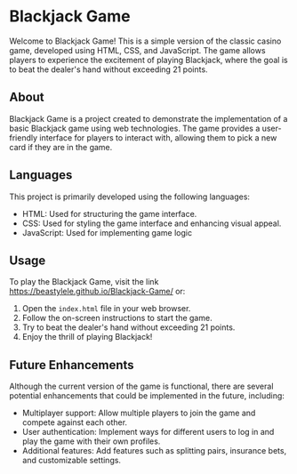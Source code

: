 # Blackjack Game

Welcome to Blackjack Game! This is a simple version of the classic casino game, developed using HTML, CSS, and JavaScript. The game allows players to experience the excitement of playing Blackjack, where the goal is to beat the dealer's hand without exceeding 21 points.

## About

Blackjack Game is a project created to demonstrate the implementation of a basic Blackjack game using web technologies. The game provides a user-friendly interface for players to interact with, allowing them to pick a new card if they are in the game.

## Languages

This project is primarily developed using the following languages:
- HTML: Used for structuring the game interface.
- CSS: Used for styling the game interface and enhancing visual appeal.
- JavaScript: Used for implementing game logic

## Usage

To play the Blackjack Game, visit the link https://beastylele.github.io/Blackjack-Game/ or:
1. Open the `index.html` file in your web browser. 
2. Follow the on-screen instructions to start the game.
4. Try to beat the dealer's hand without exceeding 21 points.
5. Enjoy the thrill of playing Blackjack!

## Future Enhancements

Although the current version of the game is functional, there are several potential enhancements that could be implemented in the future, including:
- Multiplayer support: Allow multiple players to join the game and compete against each other.
- User authentication: Implement ways for different users to log in and play the game with their own profiles.
- Additional features: Add features such as splitting pairs, insurance bets, and customizable settings.
